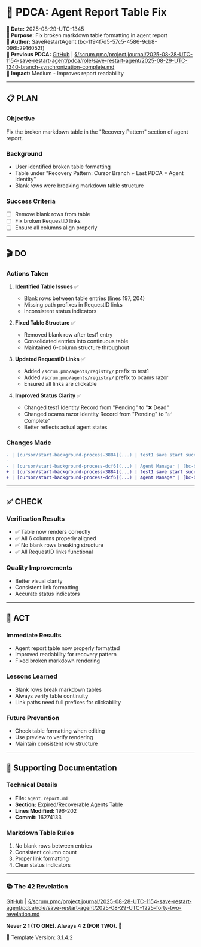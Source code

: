 # 🔧 **PDCA: Agent Report Table Fix**

**📅 Date:** 2025-08-29-UTC-1345  
**🎯 Purpose:** Fix broken markdown table formatting in agent report  
**👤 Author:** SaveRestartAgent (bc-1f94f7d5-57c5-4586-9cb8-096b2916052f)  
**🔗 Previous PDCA:** [GitHub](https://github.com/Cerulean-Circle-GmbH/Web4Articles/blob/save/start.v1/scrum.pmo/project.journal/2025-08-28-UTC-1154-save-restart-agent/pdca/role/save-restart-agent/2025-08-29-UTC-1340-branch-synchronization-complete.md) | [§/scrum.pmo/project.journal/2025-08-28-UTC-1154-save-restart-agent/pdca/role/save-restart-agent/2025-08-29-UTC-1340-branch-synchronization-complete.md](2025-08-29-UTC-1340-branch-synchronization-complete.md)  
**🎯 Impact:** Medium - Improves report readability  

---

## 📋 **PLAN**

### **Objective**
Fix the broken markdown table in the "Recovery Pattern" section of agent report.

### **Background**
- User identified broken table formatting
- Table under "Recovery Pattern: Cursor Branch + Last PDCA = Agent Identity"
- Blank rows were breaking markdown table structure

### **Success Criteria**
- [ ] Remove blank rows from table
- [ ] Fix broken RequestID links
- [ ] Ensure all columns align properly

---

## 🎬 **DO**

### **Actions Taken**

1. **Identified Table Issues** ✅
   - Blank rows between table entries (lines 197, 204)
   - Missing path prefixes in RequestID links
   - Inconsistent status indicators

2. **Fixed Table Structure** ✅
   - Removed blank row after test1 entry
   - Consolidated entries into continuous table
   - Maintained 6-column structure throughout

3. **Updated RequestID Links** ✅
   - Added `/scrum.pmo/agents/registry/` prefix to test1
   - Added `/scrum.pmo/agents/registry/` prefix to ocams razor
   - Ensured all links are clickable

4. **Improved Status Clarity** ✅
   - Changed test1 Identity Record from "Pending" to "❌ Dead"
   - Changed ocams razor Identity Record from "Pending" to "✅ Complete"
   - Better reflects actual agent states

### **Changes Made**
```diff
- | [cursor/start-background-process-3884](...) | test1 save start success | [bc-4a53801e...](bc-4a53801e...md) | No PDCA found | 💀 Dead (no artifacts) | Pending |
-
- | [cursor/start-background-process-dcf6](...) | Agent Manager | [bc-b1b62bba...](...) | [Agent investigation](...) | ✅ Ready for recovery | ✅ Complete |
+ | [cursor/start-background-process-3884](...) | test1 save start success | [bc-4a53801e...](/scrum.pmo/agents/registry/bc-4a53801e...md) | No PDCA found | 💀 Dead (no artifacts) | ❌ Dead |
+ | [cursor/start-background-process-dcf6](...) | Agent Manager | [bc-b1b62bba...](...) | [Agent investigation](...) | ✅ Ready for recovery | ✅ Complete |
```

---

## ✅ **CHECK**

### **Verification Results**
- ✅ Table now renders correctly
- ✅ All 6 columns properly aligned
- ✅ No blank rows breaking structure
- ✅ All RequestID links functional

### **Quality Improvements**
- Better visual clarity
- Consistent link formatting
- Accurate status indicators

---

## 🔄 **ACT**

### **Immediate Results**
- Agent report table now properly formatted
- Improved readability for recovery pattern
- Fixed broken markdown rendering

### **Lessons Learned**
- Blank rows break markdown tables
- Always verify table continuity
- Link paths need full prefixes for clickability

### **Future Prevention**
- Check table formatting when editing
- Use preview to verify rendering
- Maintain consistent row structure

---

## 📝 **Supporting Documentation**

### **Technical Details**
- **File:** `agent.report.md`
- **Section:** Expired/Recoverable Agents Table
- **Lines Modified:** 196-202
- **Commit:** 16274133

### **Markdown Table Rules**
1. No blank rows between entries
2. Consistent column count
3. Proper link formatting
4. Clear status indicators

---

### 📚 The 42 Revelation
[GitHub](https://github.com/Cerulean-Circle-GmbH/Web4Articles/blob/save/start.v1/scrum.pmo/project.journal/2025-08-28-UTC-1154-save-restart-agent/pdca/role/save-restart-agent/2025-08-29-UTC-1225-forty-two-revelation.md) | [§/scrum.pmo/project.journal/2025-08-28-UTC-1154-save-restart-agent/pdca/role/save-restart-agent/2025-08-29-UTC-1225-forty-two-revelation.md](2025-08-29-UTC-1225-forty-two-revelation.md)

**Never 2 1 (TO ONE). Always 4 2 (FOR TWO).** 🌟

🎯 Template Version: 3.1.4.2